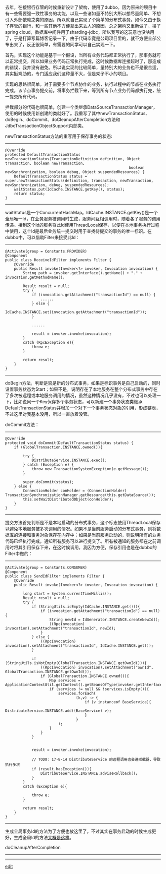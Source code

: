 
  去年，在接银行存管的时候重新设计了架构，使用了dubbo，因为原来的项目中有一些需要强一致性事务的功能，以及一些诸如量不特别大所以想尽量简单、不想引入外部依赖之类的原因，所以就自己实现了个简单的分布式事务。如今又由于换了存管的银行，和一些其他不方便拿出来丢人的原因，总之架构又重新做了，换了spring cloud，数据库中间件用了sharding-jdbc，所以我写的这玩意也没啥用了，于是打算写篇博客记录一下，由于代码毕竟是公司项目里的，就不方便全部公布出来了，反正很简单，有需要的同学可以自己实现一下。   

  首先，实现这个功能是基于一个假设，当所有业务代码都正常执行了，那事务就可以正常提交，所以如果业务代码正常执行完成，这时候数据库连接超时了，那造成的错误，我并没有避免。所以说实现的比较简单，量特别大的业务也不是很合适，其实挺鸡肋的，专门适应我们这种量不大，但是架子不小的项目。   

  实现的思路很简单，对于需要多个节点协作的业务，执行过程中的节点在业务执行完成，该节点事务提交前，将事务拦截下来，等到所有节点业务代码都执行完，统一提交所有代码。   

  拦截部分的代码也很简单，创建一个类继承DataSourceTransactionManager，使用的时候使用新创建的类就好了。我重写了其中newTransactionStatus、doBegin、doCommit、doCleanupAfterCompletion方法和JdbcTransactionObjectSupport内部类。   

  newTransactionStatus方法的重写用于保存事务的状态:   

-----

    @Override
    protected DefaultTransactionStatus newTransactionStatus(TransactionDefinition definition, Object transaction, boolean newTransaction,
                                                            boolean newSynchronization, boolean debug, Object suspendedResources) {
        DefaultTransactionStatus status = super.newTransactionStatus(definition, transaction, newTransaction, newSynchronization, debug, suspendedResources);
        waitStatus.put(IdCache.INSTANCE.getKey(), status);
        return status;
    }

-----

  waitStatus是一个ConcurrentHashMap。IdCache.INSTANCE.getKey()是一个全局唯一Id，在业务服务被调用时生成，服务间互相调用时，随着各子服务的调用传递。接到这个Id的服务将此Id使用ThreadLocal保存，以便在本地事务执行过程中使用，这个Id是最后业务统一提交时用于查找待提交的事务的唯一标识。在dubbo中，可以借助Filter来接受此Id：

-----

    @Activate(group = Constants.PROVIDER)
    @Component
    public class ReceiveIdFilter implements Filter {
        @Override
        public Result invoke(Invoker<?> invoker, Invocation invocation) {
            String path = invoker.getInterface().getName() + "." + invocation.getMethodName();

            Result result = null;
            try {
                if (invocation.getAttachment("transactionId") == null) {
                    ......
                } else {
                    IdCache.INSTANCE.set(invocation.getAttachment("transactionId"));
                }
                
                ......

                result = invoker.invoke(invocation);
            }
            catch (RpcException e){
                throw e;
            }

            return result;
        }
    }

-----

  doBegin方法，判断是否是新的分布式事务，如果是标识事务是自己启动的，同时设置事务状态为Start；如果不是，说明存在了本地服务在整个分布式事务中存在了多次被远程或本地服务调用的情况，虽然这种情况几乎没有，不过也可以处理一下，比如说同一个Key保存多个事务状态，可以新建一个事务状态类继承DefaultTransactionStatus并增加一个对下一个事务状态对象的引用，形成链表，不过这里对我基本没用，所以一直放着没管。     

  doCommit方法：

-----

    @Override
    protected void doCommit(DefaultTransactionStatus status) {
        if (GlobalTransaction.INSTANCE.owned()){

            try {
                DistributeService.INSTANCE.exec();
            } catch (Exception e) {
                throw new TransactionSystemException(e.getMessage());
            }
    
            super.doCommit(status);
        } else {
            ConnectionHolder conHolder = (ConnectionHolder) TransactionSynchronizationManager.getResource(this.getDataSource());
            this.setWaitDistributedObject(conHolder);
        }
    }

-----

  提交方法首先判断是不是本地启动的分布式事务，这个标志使用ThreadLocal保存以避免本地服务被多次调用的情况。如果不是当前服务启动的分布式事务，则将数据库的连接和事务对象保存在内存中；如果是当前服务启动的，则说明所有的业务代码已经执行完成，通知所有服务可以进行提交了。所有被通知的服务都在之前调用时将其引用保存下来，在这时候调用，我因为方便，保存引用也是在dubbo的Filter中做的：

-----

    @Activate(group = Constants.CONSUMER)
    @Component
    public class SendIdFilter implements Filter {
        @Override
        public Result invoke(Invoker<?> invoker, Invocation invocation) {

            long start = System.currentTimeMillis();
            Result result = null;
            try {
                if (StringUtils.isEmpty(IdCache.INSTANCE.get())){
                    if (invocation.getAttachment("transactionId") == null){
                        String newId = IdGenerator.INSTANCE.createNewId();
                        ((RpcInvocation) invocation).setAttachment("transactionId", newId);
                    }
                } else {
                    ((RpcInvocation) invocation).setAttachment("transactionId", IdCache.INSTANCE.get());
                }

                if (StringUtils.isNotEmpty(GlobalTransaction.INSTANCE.getOwnId())){
                    ((RpcInvocation) invocation).setAttachment("ownId", GlobalTransaction.INSTANCE.getOwnId());
                    if (GlobalTransaction.INSTANCE.owned()){
                        Map services = ApplicationContextUtil.getContext().getBeansOfType(invoker.getInterface());
                        if (services != null && !services.isEmpty()){
                            services.forEach(
                                    (k,v) -> {
                                        if (v instanceof BaseService){
                                            DistributeService.INSTANCE.add((BaseService) v);
                                        }
                                    }
                            );
                        }
                    }
                }


                result = invoker.invoke(invocation);

                // TODO: 17-8-14 DistributeService 的远程调用也会进拦截器，导致执行多次
                if (result.hasException()){
                    DistributeService.INSTANCE.adviseRollback();
                }
            }
            catch (Exception e){

                throw e;
            }

            return result;
        }
    }

-----

  生成全局事务Id的方法为了方便也放这里了，不过其实在事务启动的时候生成更好，生成全局Id的方法[大概是这样](https://github.com/saaavsaaa/warn-report/blob/master/src/main/java/util/IdGenerator.java)。


  doCleanupAfterCompletion

-----



-----

[edit](https://github.com/saaavsaaa/saaavsaaa.github.io/edit/master/aaa/Own_Distribute_Transaction.md)


```markdown
```
